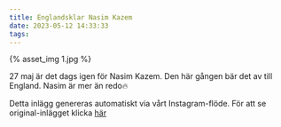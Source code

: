 ```yaml
---
title: Englandsklar Nasim Kazem
date: 2023-05-12 14:33:33
tags:
---
```

<div class="postId" style="display: none;">ID: 18084895990344457</div>

<div class="postImageContainer">
{% asset_img 1.jpg %}
</div>




27 maj är det dags igen för Nasim Kazem.
Den här gången bär det av till England.
Nasim är mer än redo🔥

<div class="automaticGeneratedPostDescription">
Detta inlägg genereras automatiskt via vårt Instagram-flöde. För att se original-inlägget klicka <a target="_blank" href="https://www.instagram.com/p/CsJKtXoNZaC/">här</a>
</div>
<br>
